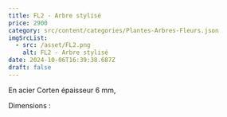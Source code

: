 ```yaml
---
title: FL2 - Arbre stylisé
price: 2900
category: src/content/categories/Plantes-Arbres-Fleurs.json
imgSrcList:
  - src: /asset/FL2.png
    alt: FL2 - Arbre stylisé
date: 2024-10-06T16:39:38.687Z
draft: false
---
```


En acier Corten épaisseur 6 mm, 

Dimensions : 
